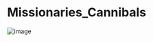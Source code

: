 # Missionaries_Cannibals
![image](https://github.com/G-Balamurugan/Missionaries_Cannibals/assets/109854570/dc5802d8-317e-4f5e-9d3b-7144c099d421)
